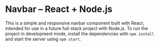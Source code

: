 # Navbar – React + Node.js

This is a simple and responsive navbar component built with React, intended for use in a future full-stack project with Node.js. To run the project in development mode, install the dependencies with `npm install` and start the server using `npm start`.

